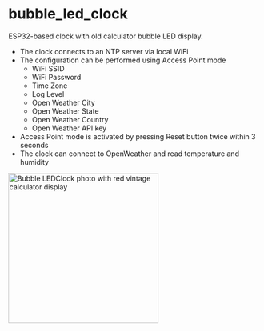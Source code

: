 # bubble_led_clock
ESP32-based clock with old calculator bubble LED display.
* The clock connects to an NTP server via local WiFi
* The configuration can be performed using Access Point mode
  * WiFi SSID
  * WiFi Password
  * Time Zone
  * Log Level
  * Open Weather City
  * Open Weather State
  * Open Weather Country
  * Open Weather API key
* Access Point mode is activated by pressing Reset button twice within 3 seconds
* The clock can connect to OpenWeather and read temperature and humidity

<img src="photos/20250917_200239.jpg" alt="Bubble LEDClock photo with red vintage calculator display" width="300">
